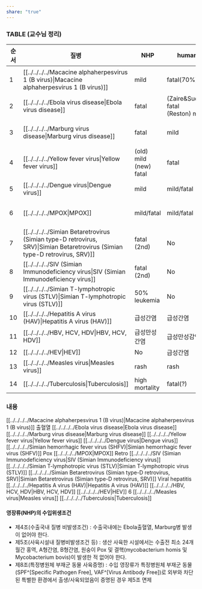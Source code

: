 ```yaml
---
share: "true"
---
```

### TABLE (교수님 정리)
| 순서 | 질병                                                                                                                                               | NHP                       | human                                | 특이사항                 |
| -- | ------------------------------------------------------------------------------------------------------------------------------------------------ | ------------------------- | ------------------------------------ | -------------------- |
| 1  | [[../../../../Macacine alphaherpesvirus 1 (B virus)\|Macacine alphaherpesvirus 1 (B virus)]]                                 | mild                      | fatal(70%)                           | genus *Macaca*만 감염   |
| 2  | [[../../../../Ebola virus disease\|Ebola virus disease]]                                                                     | fatal                     | (Zaire&Sudan) fatal<br>(Reston) mild | 아프리카에서 주로 보고됨        |
| 3  | [[../../../../Marburg virus disease\|Marburg virus disease]]                                                                 | fatal                     | mild                                 | cynomolgus monkey 발생 |
| 4  | [[../../../../Yellow fever virus\|Yellow fever virus]]                                                                       | (old) mild<br>(new) fatal | fatal                                | 열대지방에서 모기가 전파        |
| 5  | [[../../../../Dengue virus\|Dengue virus]]                                                                                   | mild                      | mild/fatal                           | 열대지방에서 모기가 전파        |
| 6  | [[../../../../MPOX\|MPOX]]                                                                                                   | mild/fatal                | mild/fatal                           | 아프리카 어린이에서 fatal     |
| 7  | [[../../../../Simian Betaretrovirus (Simian type-D retrovirus, SRV)\|Simian Betaretrovirus (Simian type-D retrovirus, SRV)]] | fatal (2nd)               | No                                   | 사람에서 임상증상 없음         |
| 8  | [[../../../../SIV (Simian Immunodeficiency virus\|SIV (Simian Immunodeficiency virus]]                                       | fatal (2nd)               | No                                   | 사람에서 임상증상 없음         |
| 9  | [[../../../../Simian T-lymphotropic virus (STLV)\|Simian T-lymphotropic virus (STLV)]]                                       | 50% leukemia              | No                                   | 사람의 HLTV와 비슷         |
| 10 | [[../../../../Hepatitis A virus (HAV)\|Hepatitis A virus (HAV)]]                                                             | 급성간염                      | 급성간염                                 | 경구감염                 |
| 11 | [[../../../../HBV, HCV, HDV\|HBV, HCV, HDV]]                                                                                 | 급성만성간염                    | 급성만성감염                               | 비경구감염                |
| 12 | [[../../../../HEV\|HEV]]                                                                                                     | No                        | 급성간염                                 | 경구감염                 |
| 13 | [[../../../../Measles virus\|Measles virus]]                                                                                 | rash                      | rash                                 | 필요시 백신               |
| 14 | [[../../../../Tuberculosis\|Tuberculosis]]                                                                                   | high mortality            | fatal(?)                             | tuberculin test      |



### 내용
[[../../../../Macacine alphaherpesvirus 1 (B virus)|Macacine alphaherpesvirus 1 (B virus)]]
출혈열
[[../../../../Ebola virus disease|Ebola virus disease]]
[[../../../../Marburg virus disease|Marburg virus disease]]
[[../../../../Yellow fever virus|Yellow fever virus]]
[[../../../../Dengue virus|Dengue virus]]
[[../../../../Simian hemorrhagic fever virus (SHFV)|Simian hemorrhagic fever virus (SHFV)]]
Pox
[[../../../../MPOX|MPOX]]
Retro
[[../../../../SIV (Simian Immunodeficiency virus|SIV (Simian Immunodeficiency virus]]
[[../../../../Simian T-lymphotropic virus (STLV)|Simian T-lymphotropic virus (STLV)]]
[[../../../../Simian Betaretrovirus (Simian type-D retrovirus, SRV)|Simian Betaretrovirus (Simian type-D retrovirus, SRV)]]
Viral hepatitis
[[../../../../Hepatitis A virus (HAV)|Hepatitis A virus (HAV)]]
[[../../../../HBV, HCV, HDV|HBV, HCV, HDV]]
[[../../../../HEV|HEV]]
6
[[../../../../Measles virus|Measles virus]]
[[../../../../Tuberculosis|Tuberculosis]]
#### 영장류(NHP)의 수입위생조건
- 제4조(수출국내 질병 비발생조건) : 수출국내에는 Ebola출혈열, Marburg병 발생이 없어야 한다.
- 제5조(사육시설내 질병비발생조건 등) : 생산 사육한 시설에서는 수출전 최소 24개월간 홍역, A형간염, B형간염, 원숭이 Pox 및 결핵(mycobacterium homis 및 Mycobacterium bovis)이 발생한 적 없어야 한다.
- 제8조(특정병원체 부재군 동물 사육증명) : 수입 영장류가 특정병원체 부재군 동물(SPF^[Specific Pathogen Free], VAF^[Virus Antibody Free])로 외부와 차단된 특별한 환경에서 출생/사육되었음이 증명된 경우 제5조 면제